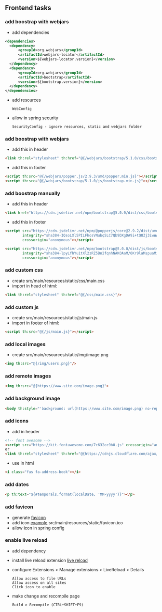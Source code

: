 ## Frontend tasks

### add boostrap with webjars
- add dependencies
```xml
<dependencies>
  <dependency>
      <groupId>org.webjars</groupId>
      <artifactId>webjars-locator</artifactId>
      <version>${webjars-locator.version}</version>
  </dependency>
  <dependency>
      <groupId>org.webjars</groupId>
      <artifactId>bootstrap</artifactId>
      <version>${bootstrap.version}</version>
  </dependency>
</dependencies>
```

- add resources

      WebConfig

- allow in spring security

      SecurityConfig - ignore resources, static and webjars folder

### add boostrap with webjars
- add this in header
```html
<link th:rel="stylesheet" th:href="@{/webjars/bootstrap/5.1.0/css/bootstrap.min.css}"/>
```

- add this in footer
```html
<script th:src="@{/webjars/popper.js/2.9.3/umd/popper.min.js}"></script>
<script th:src="@{/webjars/bootstrap/5.1.0/js/bootstrap.min.js}"></script>
```

### add boostrap manually
- add this in header
```html
<link href="https://cdn.jsdelivr.net/npm/bootstrap@5.0.0/dist/css/bootstrap.min.css" rel="stylesheet" integrity="sha384-wEmeIV1mKuiNpC+IOBjI7aAzPcEZeedi5yW5f2yOq55WWLwNGmvvx4Um1vskeMj0" crossorigin="anonymous">
```

- add this in footer
```html
<script src="https://cdn.jsdelivr.net/npm/@popperjs/core@2.9.2/dist/umd/popper.min.js"
        integrity="sha384-IQsoLXl5PILFhosVNubq5LC7Qb9DXgDA9i+tQ8Zj3iwWAwPtgFTxbJ8NT4GN1R8p"
        crossorigin="anonymous"></script>

<script src="https://cdn.jsdelivr.net/npm/bootstrap@5.0.0/dist/js/bootstrap.min.js"
        integrity="sha384-lpyLfhYuitXl2zRZ5Bn2fqnhNAKOAaM/0Kr9laMspuaMiZfGmfwRNFh8HlMy49eQ"
        crossorigin="anonymous"></script>
```

### add custom css
- create src/main/resources/static/css/main.css
- import in head of html:
```html
<link th:rel="stylesheet" th:href="@{/css/main.css}"/>
```

### add custom js
- create src/main/resources/static/js/main.js
- import in footer of html:
```html
<script th:src="@{/js/main.js}"></script>
```

### add local images
- create src/main/resources/static/img/image.png
```html
<img th:src="@{/img/users.png}"/>
```

### add remote images
```html
<img th:src="@{https://www.site.com/image.png}">
```

### add background image
```html
<body th:style="'background: url(https://www.site.com/image.png) no-repeat center center fixed;'">
```

### add icons
- add in header
```html
<!-- font awesome -->
<script src="https://kit.fontawesome.com/7c632ec9b0.js" crossorigin="anonymous"></script>
or
<link th:rel="stylesheet" th:href="@{https://cdnjs.cloudflare.com/ajax/libs/font-awesome/5.11.2/css/all.css}"/>
```

- use in html
```html
<i class="fas fa-address-book"></i>
```

### add dates
```html
<p th:text="${#temporals.format(localDate, 'MM-yyyy')}"></p>
```

### add favicon
- generate [favicon](https://favicon.io/favicon-generator/)
- add icon [example](https://www.baeldung.com/spring-boot-favicon)
  src/main/resources/static/favicon.ico
- allow icon in spring config

### enable live reload
- add dependency
- install live reload extension
  [live reload](https://chrome.google.com/webstore/detail/livereload/jnihajbhpnppcggbcgedagnkighmdlei?hl=en)
- configure Extensions > Manage extensions > LiveReload > Details

      Allow access to file URLs
      Allow access on all sites
      Click icon to enable

- make change and recompile page

      Build > Recompile (CTRL+SHIFT+F9)
